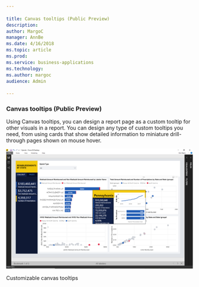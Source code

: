 ```yaml
---

title: Canvas tooltips (Public Preview)
description: 
author: MargoC
manager: AnnBe
ms.date: 4/16/2018
ms.topic: article
ms.prod: 
ms.service: business-applications
ms.technology: 
ms.author: margoc
audience: Admin

---
```

### Canvas tooltips (Public Preview)



Using Canvas tooltips, you can design a report page as a custom tooltip for
other visuals in a report. You can design any type of custom tooltips you need,
from using cards that show detailed information to miniature drill-through pages
shown on mouse hover.

![A screenshot of the customizable canvas tooltips](media/canvas-tooltips-public-preview-1.png "A screenshot of the customizable canvas tooltips")

Customizable canvas tooltips
